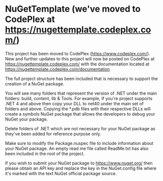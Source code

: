 # NuGetTemplate (we've moved to CodePlex at https://nugettemplate.codeplex.com/)

This project has been moved to CodePlex (https://www.codeplex.com/). New and further updates to this project will now be posted on CodePlex at https://nugettemplate.codeplex.com/ with the documentation located at https://nugettemplate.codeplex.com/documentation

The full project structure has been included that is necessary to support the creation of a NuGet package.

You will see many folders that represent the version of .NET under the main folders: build, content, lib & Tools. For example, If you're project supports .NET 4 and above then copy your DLL to net40 under the main set of folders and above. Copying the *.pdb files with their respective DLLs will create a symbols NuGet package that allows the developers to debug your NuGet your package.

Delete folders of .NET which are not necessary for your NuGet package as they've been added for reference purpose only.

Make sure to modify the Package.nuspec file to include information about your NuGet package. An empty read me file called ReadMe.txt has also been included in the root of the project.

If you wish to submit your NuGet package to https://www.nuget.org/ then please obtain an API key and replace the key in the NuGet.config file where it's marked with the text NuGet official package source.
